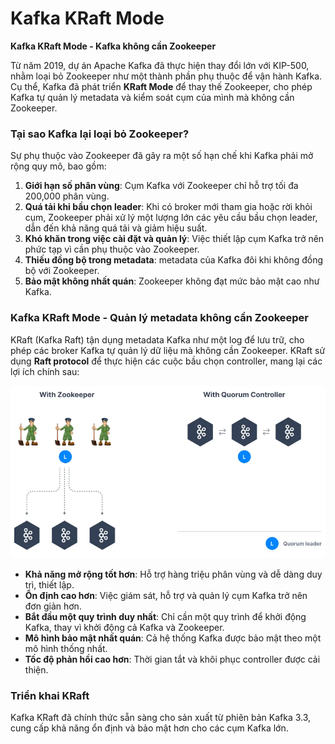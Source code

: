 # Kafka KRaft Mode

**Kafka KRaft Mode - Kafka không cần Zookeeper**

Từ năm 2019, dự án Apache Kafka đã thực hiện thay đổi lớn với KIP-500, nhằm loại bỏ Zookeeper như một thành phần phụ thuộc để vận hành Kafka. Cụ thể, Kafka đã phát triển **KRaft Mode** để thay thế Zookeeper, cho phép Kafka tự quản lý metadata và kiểm soát cụm của mình mà không cần Zookeeper.

### Tại sao Kafka lại loại bỏ Zookeeper?

Sự phụ thuộc vào Zookeeper đã gây ra một số hạn chế khi Kafka phải mở rộng quy mô, bao gồm:

1. **Giới hạn số phân vùng**: Cụm Kafka với Zookeeper chỉ hỗ trợ tối đa 200,000 phân vùng.
2. **Quá tải khi bầu chọn leader**: Khi có broker mới tham gia hoặc rời khỏi cụm, Zookeeper phải xử lý một lượng lớn các yêu cầu bầu chọn leader, dẫn đến khả năng quá tải và giảm hiệu suất.
3. **Khó khăn trong việc cài đặt và quản lý**: Việc thiết lập cụm Kafka trở nên phức tạp vì cần phụ thuộc vào Zookeeper.
4. **Thiếu đồng bộ trong metadata**: metadata của Kafka đôi khi không đồng bộ với Zookeeper.
5. **Bảo mật không nhất quán**: Zookeeper không đạt mức bảo mật cao như Kafka.

### Kafka KRaft Mode - Quản lý metadata không cần Zookeeper

KRaft (Kafka Raft) tận dụng metadata Kafka như một log để lưu trữ, cho phép các broker Kafka tự quản lý dữ liệu mà không cần Zookeeper. KRaft sử dụng **Raft protocol** để thực hiện các cuộc bầu chọn controller, mang lại các lợi ích chính sau:

![Zookeeper vs Raft Controller](/images/kafka-32.png)

- **Khả năng mở rộng tốt hơn**: Hỗ trợ hàng triệu phân vùng và dễ dàng duy trì, thiết lập.
- **Ổn định cao hơn**: Việc giám sát, hỗ trợ và quản lý cụm Kafka trở nên đơn giản hơn.
- **Bắt đầu một quy trình duy nhất**: Chỉ cần một quy trình để khởi động Kafka, thay vì khởi động cả Kafka và Zookeeper.
- **Mô hình bảo mật nhất quán**: Cả hệ thống Kafka được bảo mật theo một mô hình thống nhất.
- **Tốc độ phản hồi cao hơn**: Thời gian tắt và khôi phục controller được cải thiện.

### Triển khai KRaft

Kafka KRaft đã chính thức sẵn sàng cho sản xuất từ phiên bản Kafka 3.3, cung cấp khả năng ổn định và bảo mật hơn cho các cụm Kafka lớn.
